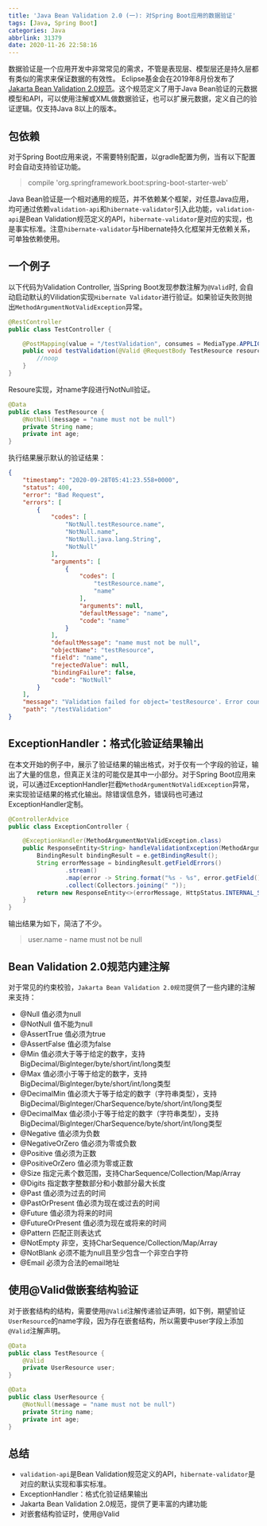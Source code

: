 ```yaml
---
title: 'Java Bean Validation 2.0 (一): 对Spring Boot应用的数据验证'
tags: [Java, Spring Boot]
categories: Java
abbrlink: 31379
date: 2020-11-26 22:58:16
---
```

数据验证是一个应用开发中非常常见的需求，不管是表现层、模型层还是持久层都有类似的需求来保证数据的有效性。 Eclipse基金会在2019年8月份发布了[Jakarta Bean Validation 2.0规范](https://beanvalidation.org/2.0)。这个规范定义了用于Java Bean验证的元数据模型和API，可以使用注解或XML做数据验证，也可以扩展元数据，定义自己的验证逻辑。仅支持Java 8以上的版本。
<!-- more -->

## 包依赖

对于Spring Boot应用来说，不需要特别配置，以gradle配置为例，当有以下配置时会自动支持验证功能。

>    compile 'org.springframework.boot:spring-boot-starter-web'

Java Bean验证是一个相对通用的规范，并不依赖某个框架，对任意Java应用，均可通过依赖`validation-api`和`hibernate-validator`引入此功能，`validation-api`是Bean Validation规范定义的API，`hibernate-validator`是对应的实现，也是事实标准。注意`hibernate-validator`与Hibernate持久化框架并无依赖关系，可单独依赖使用。

## 一个例子

以下代码为Validation Controller, 当Spring Boot发现参数注解为`@Valid`时, 会自动启动默认的Vilidation实现`Hibernate Validator`进行验证。如果验证失败则抛出`MethodArgumentNotValidException`异常。

```java
@RestController
public class TestController {

    @PostMapping(value = "/testValidation", consumes = MediaType.APPLICATION_JSON_VALUE)
    public void testValidation(@Valid @RequestBody TestResource resource){
        //noop
    }
}
```

Resoure实现，对name字段进行NotNull验证。

```java
@Data
public class TestResource {
    @NotNull(message = "name must not be null")
    private String name;
    private int age;
}

```

执行结果展示默认的验证结果：

```json
{
    "timestamp": "2020-09-28T05:41:23.558+0000",
    "status": 400,
    "error": "Bad Request",
    "errors": [
        {
            "codes": [
                "NotNull.testResource.name",
                "NotNull.name",
                "NotNull.java.lang.String",
                "NotNull"
            ],
            "arguments": [
                {
                    "codes": [
                        "testResource.name",
                        "name"
                    ],
                    "arguments": null,
                    "defaultMessage": "name",
                    "code": "name"
                }
            ],
            "defaultMessage": "name must not be null",
            "objectName": "testResource",
            "field": "name",
            "rejectedValue": null,
            "bindingFailure": false,
            "code": "NotNull"
        }
    ],
    "message": "Validation failed for object='testResource'. Error count: 1",
    "path": "/testValidation"
}
```


## ExceptionHandler：格式化验证结果输出

在本文开始的例子中，展示了验证结果的输出格式，对于仅有一个字段的验证，输出了大量的信息，但真正关注的可能仅是其中一小部分。对于Spring Boot应用来说，可以通过ExceptionHandler拦截`MethodArgumentNotValidException`异常，来实现验证结果的格式化输出。除错误信息外，错误码也可通过ExceptionHandler定制。

```java
@ControllerAdvice
public class ExceptionController {

    @ExceptionHandler(MethodArgumentNotValidException.class)
    public ResponseEntity<String> handleValidationException(MethodArgumentNotValidException e, WebRequest request) {
        BindingResult bindingResult = e.getBindingResult();
        String errorMessage = bindingResult.getFieldErrors()
                .stream()
                .map(error -> String.format("%s - %s", error.getField(), error.getDefaultMessage()))
                .collect(Collectors.joining(" "));
        return new ResponseEntity<>(errorMessage, HttpStatus.INTERNAL_SERVER_ERROR);
    }
}
```

输出结果为如下，简洁了不少。

> user.name - name must not be null

## Bean Validation 2.0规范内建注解

对于常见的约束校验，`Jakarta Bean Validation 2.0规范`提供了一些内建的注解来支持：

- @Null 值必须为null
- @NotNull 值不能为null
- @AssertTrue 值必须为true
- @AssertFalse 值必须为false
- @Min 值必须大于等于给定的数字，支持BigDecimal/BigInteger/byte/short/int/long类型
- @Max 值必须小于等于给定的数字，支持BigDecimal/BigInteger/byte/short/int/long类型
- @DecimalMin 值必须大于等于给定的数字（字符串类型），支持BigDecimal/BigInteger/CharSequence/byte/short/int/long类型
- @DecimalMax 值必须小于等于给定的数字（字符串类型），支持BigDecimal/BigInteger/CharSequence/byte/short/int/long类型
- @Negative 值必须为负数
- @NegativeOrZero 值必须为零或负数
- @Positive 值必须为正数
- @PositiveOrZero 值必须为零或正数
- @Size 指定元素个数范围，支持CharSequence/Collection/Map/Array
- @Digits 指定数字整数部分和小数部分最大长度
- @Past 值必须为过去的时间
- @PastOrPresent 值必须为现在或过去的时间
- @Future 值必须为将来的时间
- @FutureOrPresent 值必须为现在或将来的时间
- @Pattern 匹配正则表达式
- @NotEmpty 非空，支持CharSequence/Collection/Map/Array
- @NotBlank 必须不能为null且至少包含一个非空白字符
- @Email 必须为合法的email地址

## 使用@Valid做嵌套结构验证

对于嵌套结构的结构，需要使用`@Valid`注解传递验证声明，如下例，期望验证`UserResource`的name字段，因为存在嵌套结构，所以需要中user字段上添加`@Valid`注解声明。

```java
@Data
public class TestResource {
    @Valid
    private UserResource user; 
}
```

```java
@Data
public class UserResource {
    @NotNull(message = "name must not be null")
    private String name;
    private int age;
}
```

## 总结

- `validation-api`是Bean Validation规范定义的API，`hibernate-validator`是对应的默认实现和事实标准。
- ExceptionHandler：格式化验证结果输出
- Jakarta Bean Validation 2.0规范，提供了更丰富的内建功能
- 对嵌套结构验证时，使用@Valid
